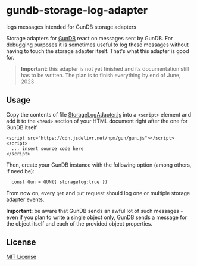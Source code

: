 # gundb-storage-log-adapter #

logs messages intended for GunDB storage adapters

Storage adapters for [GunDB](https://github.com/amark/gun) react on messages sent by GunDB. For debugging purposes it is sometimes useful to log these messages without having to touch the storage adapter itself. That's what this adapter is good for.

> **Important**: this adapter is not yet finished and its documentation still has to be written. The plan is to finish everything by end of June, 2023

## Usage ##

Copy the contents of file [StorageLogAdapter.js](./src/StorageLogAdapter.js) into a `<script>` element and add it to the `<head>` section of your HTML document right after the one for GunDB itself.

```
<script src="https://cdn.jsdelivr.net/npm/gun/gun.js"></script>
<script>
  ... insert source code here
</script>
```

Then, create your GunDB instance with the following option (among others, if need be):

```
  const Gun = GUN({ storagelog:true })
```

From now on, every `get` and `put` request should log one or multiple storage adapter events.

**Important**: be aware that GunDB sends an awful lot of such messages - even if you plan to write a single object only, GunDB sends a message for the object itself and each of the provided object properties.

## License ##

[MIT License](LICENSE.md)
